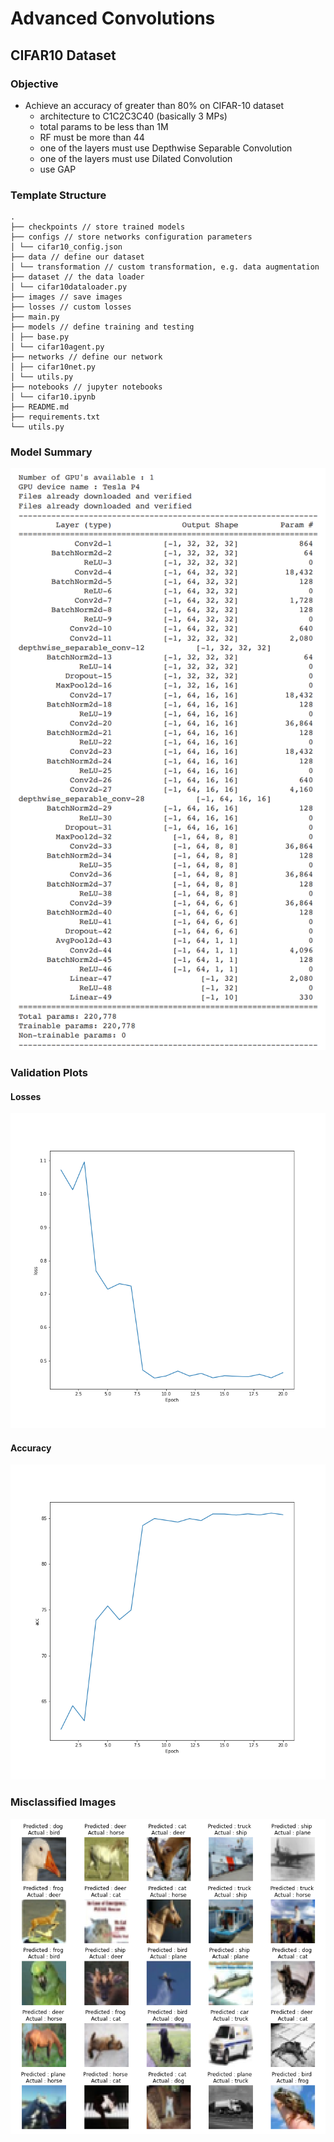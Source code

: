 # Advanced Convolutions

## CIFAR10 Dataset

### Objective

- Achieve an accuracy of greater than 80% on CIFAR-10 dataset
    - architecture to C1C2C3C40 (basically 3 MPs)
    - total params to be less than 1M
    - RF must be more than 44
    - one of the layers must use Depthwise Separable Convolution
    - one of the layers must use Dilated Convolution
    - use GAP

### Template Structure

```
.
├── checkpoints // store trained models
├── configs // store networks configuration parameters
│ └── cifar10_config.json
├── data // define our dataset
│ └── transformation // custom transformation, e.g. data augmentation
├── dataset // the data loader
│ └── cifar10dataloader.py
├── images // save images
├── losses // custom losses
├── main.py
├── models // define training and testing
│ ├── base.py
│ └── cifar10agent.py
├── networks // define our network
│ ├── cifar10net.py
│ └── utils.py
├── notebooks // jupyter notebooks
│ └── cifar10.ipynb
├── README.md
├── requirements.txt
└── utils.py
```

### Model Summary

![network](https://github.com/myselfHimanshu/ai-vision-program/raw/master/Session-07/images/network.png)

### Validation Plots

#### Losses

![network](https://github.com/myselfHimanshu/ai-vision-program/raw/master/Session-07/images/validation_loss.png)

#### Accuracy

![network](https://github.com/myselfHimanshu/ai-vision-program/raw/master/Session-07/images/validation_acc.png)

### Misclassified Images

![network](https://github.com/myselfHimanshu/ai-vision-program/raw/master/Session-07/images/misclassified_images.png)
